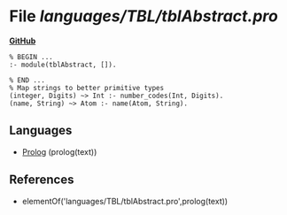 # File _languages/TBL/tblAbstract.pro_
**[GitHub](https://github.com/softlang/yas/blob/master/languages/TBL/tblAbstract.pro)**
```
% BEGIN ...
:- module(tblAbstract, []).

% END ...
% Map strings to better primitive types
(integer, Digits) ~> Int :- number_codes(Int, Digits).
(name, String) ~> Atom :- name(Atom, String).
```

## Languages
* [Prolog](../languages/Prolog.md) (prolog(text))

## References
* elementOf('languages/TBL/tblAbstract.pro',prolog(text))
